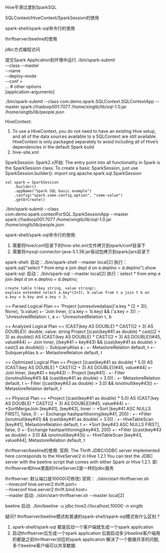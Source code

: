 Hive平滑过渡到SparkSQL

SQLContext/HiveContext/SparkSession的使用

spark-shell/spark-sql命令行的使用

thriftserver/beeline的使用

jdbc方式编程访问


提交Spark Application到环境中运行
./bin/spark-submit \
  --class <main-class>
  --master <master-url> \
  --name <application-name> \
  --deploy-mode <deploy-mode> \
  --conf <key>=<value> \
  ... # other options
  <application-jar> \
  [application-arguments]

  ./bin/spark-submit --class com.demo.spark.SQLContext.SQLContextApp --master spark://hadoop001:7077 /home/xingtb/lib/sql-1.0.jar /home/xingtb/lib/people.json


  HiveContext: 
  1) To use a HiveContext, you do not need to have an existing Hive setup, and all of the data sources available to a SQLContext are still available. HiveContext is only packaged separately to avoid including all of Hive’s dependencies in the default Spark build
  2) hive-site.xml

  SparkSession: 
  Spark2.x开始:
  	The entry point into all functionality in Spark is the SparkSession class. To create a basic SparkSession, just use SparkSession.builder():
  	import org.apache.spark.sql.SparkSession

	val spark = SparkSession
  		.builder()
  		.appName("Spark SQL basic example")
  		.config("spark.some.config.option", "some-value")
  		.getOrCreate()

  ./bin/spark-submit --class com.demo.spark.contextForSQL.SparkSessionApp --master spark://hadoop001:7077 /home/xingtb/lib/sql-1.0.jar /home/xingtb/lib/people.json



  spark-shell/spark-sql命令行的使用: 
  1) 需要将hive/conf目录下的hive-site.xml文件拷贝到spark/conf目录下
  2) 需要将mysql-connector-java-5.1.38.jar驱动包拷贝到spark/jars目录下

  spark-shell: 
    启动：./bin/spark-shell --master local[2]
  	执行：spark.sql("select * from emp e join dept d on e.deptno = d.deptno").show
  spark-sql: 
  	启动：./bin/spark-sql --master local[2]
  	执行：select * from emp e join dept d on e.deptno = d.deptno;

  	create table t(key string, value string);
  	explain extended select a.key*(2+3), b.value from t a join t b on a.key = b.key and a.key > 3;

== Parsed Logical Plan ==
'Project [unresolvedalias(('a.key * (2 + 3)), None), 'b.value]
+- 'Join Inner, (('a.key = 'b.key) && ('a.key > 3))
   :- 'UnresolvedRelation `t`, a
   +- 'UnresolvedRelation `t`, b

== Analyzed Logical Plan ==
(CAST(key AS DOUBLE) * CAST((2 + 3) AS DOUBLE)): double, value: string
Project [(cast(key#41 as double) * cast((2 + 3) as double)) AS (CAST(key AS DOUBLE) * CAST((2 + 3) AS DOUBLE))#45, value#44]
+- Join Inner, ((key#41 = key#43) && (cast(key#41 as double) > cast(3 as double)))
   :- SubqueryAlias a
   :  +- MetastoreRelation default, t
   +- SubqueryAlias b
      +- MetastoreRelation default, t

== Optimized Logical Plan ==
Project [(cast(key#41 as double) * 5.0) AS (CAST(key AS DOUBLE) * CAST((2 + 3) AS DOUBLE))#45, value#44]
+- Join Inner, (key#41 = key#43)
   :- Project [key#41]
   :  +- Filter (isnotnull(key#41) && (cast(key#41 as double) > 3.0))
   :     +- MetastoreRelation default, t
   +- Filter ((cast(key#43 as double) > 3.0) && isnotnull(key#43))
      +- MetastoreRelation default, t

== Physical Plan ==
*Project [(cast(key#41 as double) * 5.0) AS (CAST(key AS DOUBLE) * CAST((2 + 3) AS DOUBLE))#45, value#44]
+- *SortMergeJoin [key#41], [key#43], Inner
   :- *Sort [key#41 ASC NULLS FIRST], false, 0
   :  +- Exchange hashpartitioning(key#41, 200)
   :     +- *Filter (isnotnull(key#41) && (cast(key#41 as double) > 3.0))
   :        +- HiveTableScan [key#41], MetastoreRelation default, t
   +- *Sort [key#43 ASC NULLS FIRST], false, 0
      +- Exchange hashpartitioning(key#43, 200)
         +- *Filter ((cast(key#43 as double) > 3.0) && isnotnull(key#43))
            +- HiveTableScan [key#43, value#44], MetastoreRelation default, t





thriftserver/beeline的使用:
官网: The Thrift JDBC/ODBC server implemented here corresponds to the HiveServer2 in Hive 1.2.1 You can test the JDBC server with the beeline script that comes with either Spark or Hive 1.2.1.
即: thriftserver和hive里面的HiveServer2是一样的jdbc服务

thriftserver: 默认端口是10000(可修改)
    官网：
    ./sbin/start-thriftserver.sh \
    --hiveconf hive.server2.thrift.port=<listening-port> \
    --hiveconf hive.server2.thrift.bind.host=<listening-host> \
    --master <master-uri>
	启动: ./sbin/start-thriftserver.sh --master local[2]

beeline
	启动: ./bin/beeline -u jdbc:hive2://localhost:10000 -n xingtb


疑问? thriftserver/beeline模式和普通的spark-shell/spark-sql模式有什么区别？
1) spark-shell/spark-sql 都是启动一个客户端就生成一个spark application
1) 启动thriftserver后生成一个spark application 后面启动多少beeline客户端用的都是之前thriftserver对应的spark application
	解决了一个数据共享的问题, 多个beeline客户端可以共享数据.


